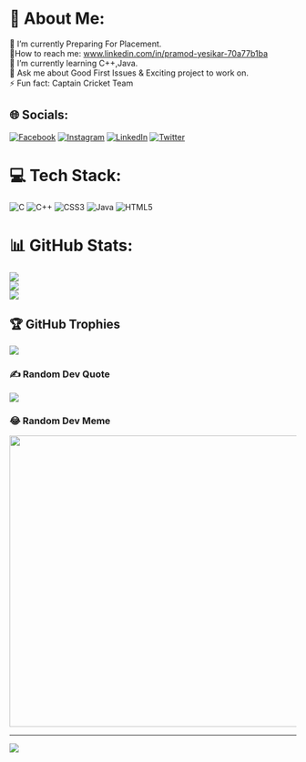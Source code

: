 # 💫 About Me:
🔭 I’m currently Preparing For Placement.<br>🔗How to reach me: www.linkedin.com/in/pramod-yesikar-70a77b1ba<br>🌱 I’m currently learning C++,Java.<br>💬 Ask me about Good First Issues & Exciting project to work on.<br>⚡ Fun fact: Captain  Cricket Team


## 🌐 Socials:
[![Facebook](https://img.shields.io/badge/Facebook-%231877F2.svg?logo=Facebook&logoColor=white)](https://facebook.com/https://www.facebook.com/pramod.yesikar.7) [![Instagram](https://img.shields.io/badge/Instagram-%23E4405F.svg?logo=Instagram&logoColor=white)](https://instagram.com/https://www.instagram.com/pramodyesikar?r=nametag) [![LinkedIn](https://img.shields.io/badge/LinkedIn-%230077B5.svg?logo=linkedin&logoColor=white)](https://linkedin.com/in/https://www.linkedin.com/in/pramod-yesikar-70a77b1ba) [![Twitter](https://img.shields.io/badge/Twitter-%231DA1F2.svg?logo=Twitter&logoColor=white)](https://twitter.com/https://twitter.com/PYesikar?t=NGgk4VDGS39oLxLy_ov4YQ&s=09 ) 

# 💻 Tech Stack:
![C](https://img.shields.io/badge/c-%2300599C.svg?style=plastic&logo=c&logoColor=white) ![C++](https://img.shields.io/badge/c++-%2300599C.svg?style=plastic&logo=c%2B%2B&logoColor=white) ![CSS3](https://img.shields.io/badge/css3-%231572B6.svg?style=plastic&logo=css3&logoColor=white) ![Java](https://img.shields.io/badge/java-%23ED8B00.svg?style=plastic&logo=java&logoColor=white) ![HTML5](https://img.shields.io/badge/html5-%23E34F26.svg?style=plastic&logo=html5&logoColor=white)
# 📊 GitHub Stats:
![](https://github-readme-stats.vercel.app/api?username=pramod-pk27&theme=radical&hide_border=false&include_all_commits=true&count_private=true)<br/>
![](https://github-readme-streak-stats.herokuapp.com/?user=pramod-pk27&theme=radical&hide_border=false)<br/>
![](https://github-readme-stats.vercel.app/api/top-langs/?username=pramod-pk27&theme=radical&hide_border=false&include_all_commits=true&count_private=true&layout=compact)

## 🏆 GitHub Trophies
![](https://github-profile-trophy.vercel.app/?username=pramod-pk27&theme=onedark&no-frame=false&no-bg=false&margin-w=4)

### ✍️ Random Dev Quote
![](https://quotes-github-readme.vercel.app/api?type=horizontal&theme=radical)

### 😂 Random Dev Meme
<img src="https://random-memer.herokuapp.com/" width="512px"/>

---
[![](https://visitcount.itsvg.in/api?id=pramod-pk27&icon=2&color=0)](https://visitcount.itsvg.in)
